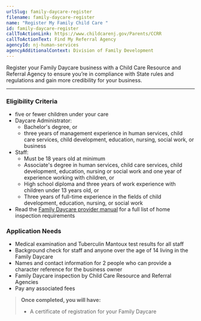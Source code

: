 ```yaml
---
urlSlug: family-daycare-register
filename: family-daycare-register
name: "Register My Family Child Care "
id: family-daycare-register
callToActionLink: https://www.childcarenj.gov/Parents/CCRR
callToActionText: Find My Referral Agency
agencyId: nj-human-services
agencyAdditionalContext: Division of Family Development
---
```


Register your Family Daycare business with a Child Care Resource and Referral Agency to ensure you’re in compliance with State rules and regulations and gain more credibility for your business.

---

### Eligibility Criteria

- five or fewer children under your care
- Daycare Administrator:
  - Bachelor's degree, or
  - three years of management experience in human services, child care services, child development, education, nursing, social work, or business
- Staff:
  - Must be 18 years old at minimum
  - Associate's degree in human services, child care services, child development, education, nursing or social work and one year of experience working with children, or
  - High school diploma and three years of work experience with children under 13 years old, or
  - Three years of full-time experience in the fields of child development, education, nursing, or social work
- Read the [Family Daycare provider manual](https://www.nj.gov/dcf/providers/licensing/laws/FCCmanual.pdf) for a full list of home inspection requirements

### Application Needs

- Medical examination and Tuberculin Mantoux test results for all staff
- Background check for staff and anyone over the age of 14 living in the Family Daycare
- Names and contact information for 2 people who can provide a character reference for the business owner
- Family Daycare inspection by Child Care Resource and Referral Agencies
- Pay any associated fees

> **Once completed, you will have:**
>
> - A certificate of registration for your Family Daycare
